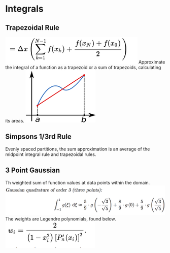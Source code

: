 # Integrals

## Trapezoidal Rule
![Trap Eq](images/trapezoidal_equation.png)
Approximate the integral of a function as a trapezoid or a sum of trapezoids, calculating its areas.
![Trap Image](images/trapezoidal_image.png)
## Simpsons 1/3rd Rule
Evenly spaced partitions, the sum approximation is an average of the midpoint integral rule and trapezoidal rules.
## 3 Point Gaussian
Th weighted sum of function values at data points within the domain.
![Gaus Equation](images/gaussian_equation.png)
 The weights are Legendre polynomials, found below.
![gaus weights](images/gaussian_weights.png)
